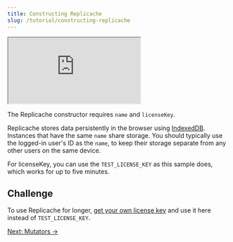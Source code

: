 ```yaml
---
title: Constructing Replicache
slug: /tutorial/constructing-replicache
---
```


<iframe src="https://codesandbox.io/embed/replicache-constructing-zh7uvb?hidenavigation=1&autoresize=1&fontsize=12&hidenavigation=0&theme=light&codemirror=1&view=split&forcerefresh=1"
     style={{'width':'100%','height':'350px', 'border':'1px solid rgb(222,221,221)', 'overflow':'hidden'}}
     title="constructing-replicache"
     allow="accelerometer; ambient-light-sensor; camera; encrypted-media; geolocation; gyroscope; hid; microphone; midi; payment; usb; vr; xr-spatial-tracking"
     sandbox="allow-forms allow-modals allow-popups allow-presentation allow-same-origin allow-scripts"
></iframe>

The Replicache constructor requires `name` and `licenseKey`.

Replicache stores data persistently in the browser using [IndexedDB](https://developer.mozilla.org/en-US/docs/Web/API/IndexedDB_API). Instances that have the same `name` share storage. You should typically use the logged-in user's ID as the `name`, to keep their storage separate from any other users on the same device.

For licenseKey, you can use the `TEST_LICENSE_KEY` as this sample does, which works for up to five minutes.

<h2>Challenge</h2>

To use Replicache for longer, [get your own license key](/howto/licensing) and use it here instead of `TEST_LICENSE_KEY`.

<div style={{fontSize:"1.2em", fontWeight:"bold", marginTop:"3em"}}><a href="/tutorial/adding-mutators">Next: Mutators &rarr;</a></div>
